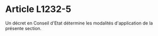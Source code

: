 # Article L1232-5

Un décret en Conseil d'Etat détermine les modalités d'application de la présente section.